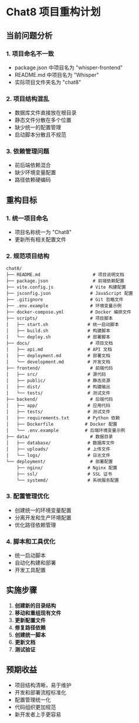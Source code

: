 # Chat8 项目重构计划

## 当前问题分析

### 1. 项目命名不一致
- package.json 中项目名为 "whisper-frontend"
- README.md 中项目名为 "Whisper"
- 实际项目文件夹名为 "chat8"

### 2. 项目结构混乱
- 数据库文件直接放在根目录
- 静态文件分散在多个位置
- 缺少统一的配置管理
- 启动脚本分散且不规范

### 3. 依赖管理问题
- 前后端依赖混合
- 缺少环境变量配置
- 路径依赖硬编码

## 重构目标

### 1. 统一项目命名
- 项目名称统一为 "Chat8"
- 更新所有相关配置文件

### 2. 规范项目结构
```
chat8/
├── README.md                    # 项目说明文档
├── package.json                 # 前端依赖配置
├── vite.config.js              # Vite 构建配置
├── jsconfig.json               # JavaScript 配置
├── .gitignore                  # Git 忽略文件
├── .env.example                # 环境变量示例
├── docker-compose.yml          # Docker 编排文件
├── scripts/                    # 项目脚本
│   ├── start.sh               # 统一启动脚本
│   ├── build.sh               # 构建脚本
│   └── deploy.sh              # 部署脚本
├── docs/                       # 项目文档
│   ├── api.md                 # API 文档
│   ├── deployment.md          # 部署文档
│   └── development.md         # 开发文档
├── frontend/                   # 前端代码
│   ├── src/                   # 源代码
│   ├── public/                # 静态资源
│   ├── dist/                  # 构建输出
│   └── tests/                 # 测试文件
├── backend/                    # 后端代码
│   ├── app/                   # 应用代码
│   ├── tests/                 # 测试文件
│   ├── requirements.txt       # Python 依赖
│   ├── Dockerfile            # Docker 配置
│   └── .env.example          # 后端环境变量示例
├── data/                       # 数据目录
│   ├── database/              # 数据库文件
│   ├── uploads/               # 上传文件
│   └── logs/                  # 日志文件
└── deployment/                 # 部署配置
    ├── nginx/                 # Nginx 配置
    ├── ssl/                   # SSL 证书
    └── systemd/               # 系统服务配置
```

### 3. 配置管理优化
- 创建统一的环境变量配置
- 分离开发和生产环境配置
- 优化路径依赖管理

### 4. 脚本和工具优化
- 统一启动脚本
- 自动化构建和部署
- 开发工具配置

## 实施步骤

1. **创建新的目录结构**
2. **移动和重组现有文件**
3. **更新配置文件**
4. **修复路径依赖**
5. **创建统一脚本**
6. **更新文档**
7. **测试验证**

## 预期收益

- 项目结构清晰，易于维护
- 开发和部署流程标准化
- 配置管理统一化
- 代码组织更加规范
- 新开发者上手更容易